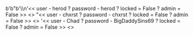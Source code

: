 b'b"b\'\\\\n\'<< user - herod ? password - herod ? locked = False ? admin = False >> <> "<< user - chxrst ? password - chxrst ? locked = False ? admin = False >> <> '<< user - Chad ? password - BigDaddySins69 ? locked = False ? admin = False >> <> 